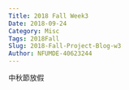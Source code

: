 ```yaml
---
Title: 2018 Fall Week3
Date: 2018-09-24
Category: Misc
Tags: 2018Fall
Slug: 2018-Fall-Project-Blog-w3
Author: NFUMDE-40623244
---
```



<!-- PELICAN_END_SUMMARY -->

中秋節放假

